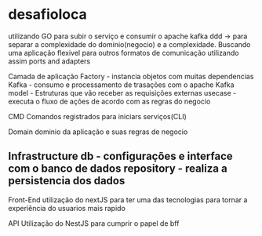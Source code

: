 # desafioloca

utilizando GO para subir o serviço e consumir o apache kafka
ddd -> para separar a complexidade do dominio(negocio) e a complexidade.
Buscando uma aplicação flexivel para outros formatos de comunicação
utilizando assim ports and adapters

Camada de aplicação
Factory - instancia objetos com muitas dependencias
Kafka - consumo e processamento de trasações com o apache Kafka
model - Estruturas que vão receber  as requisições externas
usecase - executa o fluxo de ações de acordo com as regras do negocio

CMD
Comandos registrados para iniciars serviços(CLI)

Domain
dominio da aplicação e suas regras de negocio

Infrastructure
db - configurações e interface com  o banco de dados
repository - realiza a persistencia dos dados
--------------------------------------------------------
Front-End
utilização do nextJS para ter uma das tecnologias para tornar a experiência do usuarios mais rapido

API
Utilização do NestJS para cumprir o papel de bff